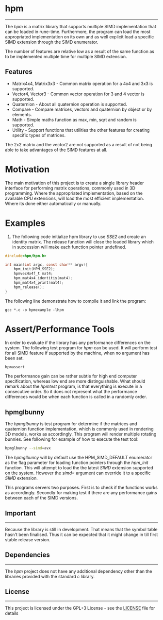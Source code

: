 # hpm #
------
The *hpm* is a matrix library that supports multiple SIMD implementation that can be loaded in rune-time. Furthermore, the program can load the most appropriated implementation on its own and as well  explicit load a specific SIMD extension through the SIMD enumerator.

The number of features are relative low as a result of the same function as to be implemented multiple time for multiple SIMD extension.
## Features ##
* Matrix4x4, Matrix3x3 - Common matrix operation for a 4x4 and 3x3 is supported.
* Vector4, Vector3 - Common vector operation for 3 and 4 vector is supported.
* Quaternion - About all quaternion operation is supported.
* Compare - Compare matrices, vectors and quaternion by object or by elements.
* Math - Simple maths function as max, min, sqrt and random is supported.
* Utility - Support functions that utilities the other features for creating specific types of matrices.

The 2x2 matrix and the vector2 are not supported as a result of not being able to take advantages of the SIMD features at all.

# Motivation #
The main motivation of this project is to create a single library header interface for performing matrix operations, commonly used in 3D programming. Where the appropriated implementation, based on the available CPU extensions, will load the most efficient implementation. Where its done either automatically or manually.

# Examples #
1. The following code initialize hpm library to use *SSE2* and create an identity matrix. The release function will close the loaded library which in succession will make each function pointer undefined.
```c
#include<hpm/hpm.h>

int main(int argc, const char** argv){
	hpm_init(HPM_SSE2);
	hpmvec4x4f_t mat4;
	hpm_mat4x4_identitiy(mat4);
	hpm_mat4x4_print(mat4);
	hpm_release();
}

```

The following line demonstrate how to compile it and link the program:
```
gcc *.c -o hpmexample -lhpm
```

# Assert/Performance Tools #
In order to evaluate if the library has any performance differences on the system. The following test program for *hpm* can be used. It will perform test for all SIMD feature if supported by the machine, when no argument has been set.

```bash
hpmassert
```
The performance gain can be rather subtle for high end computer specification, whereas low end are more distinguishable.
What should remark about the *hpmtest* program, is that everything is execute in a consecutive order. So it does not represent what the performance differences would be when each function is called in a randomly order.

## hpmglbunny ##
The *hpmglbunny* is test program for determine if the matrices and quaternion function implementation, which is commonly used in rendering 3D models, works as accordingly. This program will render multiple rotating bunnies.
See following for example of how to execute the test tool:
```bash
hpmglbunny --simd=avx
```
The *hpmglbunny* will by default use the HPM_SIMD_DEFAULT enumerator as the flag parameter for loading function pointers through the *hpm_init* function. This will attempt to load the the latest *SIMD* extension supported on the system. However the *simd=* argument can override it to a specific *SIMD* extension.

This programs servers two purposes. First is to check if the functions works as accordingly. Secondly for making test if there are any performance gains between each of the SIMD versions.

## Important ##
---
Because the library is still in development. That means that the symbol table hasn't been finalised. Thus it can be expected that it might change in till first stable release version.

## Dependencies ##
----------------
The *hpm* project does not have any additional dependency other than the libraries provided with the standard *c* library.

## License ##
------
This project is licensed under the GPL+3 License - see the [LICENSE](LICENSE) file for details

